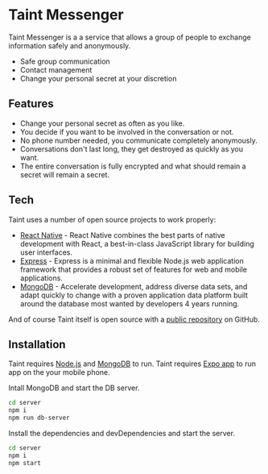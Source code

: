 # Taint Messenger

Taint Messenger is a a service that allows a group of people to exchange information safely and anonymously.

- Safe group communication
- Сontact management
- Change your personal secret at your discretion

## Features

- Change your personal secret as often as you like.
- You decide if you want to be involved in the conversation or not.
- No phone number needed, you communicate completely anonymously.
- Conversations don't last long, they get destroyed as quickly as you want.
- The entire conversation is fully encrypted and what should remain a secret will remain a secret.

## Tech

Taint uses a number of open source projects to work properly:

- [React Native](https://reactnative.dev/) - React Native combines the best parts of native development with React, a best-in-class JavaScript library for building user interfaces.
- [Express](https://expressjs.com/) - Express is a minimal and flexible Node.js web application framework that provides a robust set of features for web and mobile applications.
- [MongoDB](https://expressjs.com/) - Accelerate development, address diverse data sets, and adapt quickly to change with a proven application data platform built around the database most wanted by developers 4 years running.

And of course Taint itself is open source with a [public repository](https://github.com/keritea/Taint) on GitHub.

## Installation

Taint requires [Node.js](https://nodejs.org/) and [MongoDB](https://www.mongodb.com/) to run.
Taint requires [Expo app](https://play.google.com/store/apps/details?id=host.exp.exponent&hl=en&gl=US) to run app on the your mobile phone.

Intall MongoDB and start the DB server.
```sh
cd server
npm i
npm run db-server
```

Install the dependencies and devDependencies and start the server.

```sh
cd server
npm i
npm start
```
